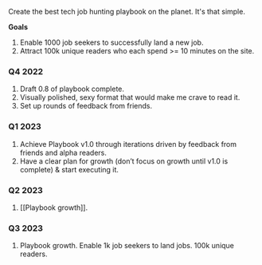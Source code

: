 Create the best tech job hunting playbook on the planet. It's that simple.

**Goals**
1. Enable 1000 job seekers to successfully land a new job.
2. Attract 100k unique readers who each spend  >= 10 minutes on the site.

### Q4 2022
1. Draft 0.8 of playbook complete.
2. Visually polished, sexy format that would make me crave to read it.
3. Set up rounds of feedback from friends.

### Q1 2023
1. Achieve Playbook v1.0 through iterations driven by feedback from friends and alpha readers.
2. Have a clear plan for growth (don’t focus on growth until v1.0 is complete) & start executing it.

### Q2 2023
1. [[Playbook growth]].

### Q3 2023
1. Playbook growth. Enable 1k job seekers to land jobs. 100k unique readers.